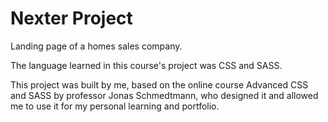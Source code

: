 # Nexter Project

Landing page of a homes sales company.

The language learned in this course's project was CSS and SASS.

This project was built by me, based on the online course Advanced CSS and SASS by professor Jonas Schmedtmann, who designed it and allowed me to use it for my personal learning and portfolio.